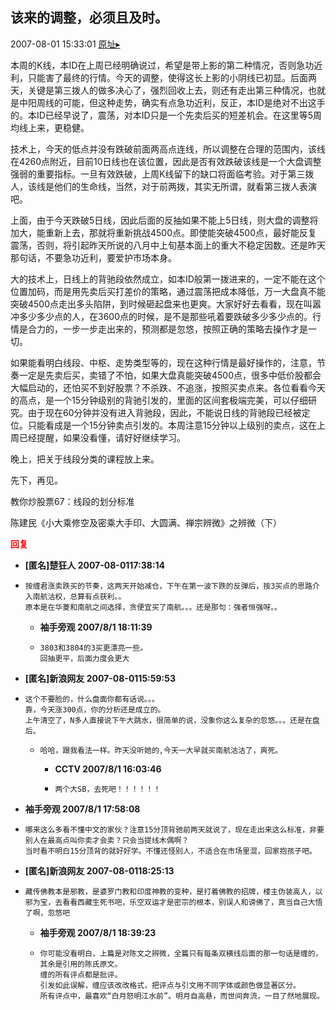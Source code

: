 ## 该来的调整，必须且及时。
2007-08-01 15:33:01
[原址▸](http://www.fxgan.com/chan_time/2007_07_12/605.htm)



 本周的K线，本ID在上周已经明确说过，希望是带上影的第二种情况，否则急功近利，只能害了最终的行情。今天的调整，使得这长上影的小阴线已初显。后面两天，关键是第三拨人的做多决心了，强烈回收上去，则还有走出第三种情况，也就是中阳周线的可能，但这种走势，确实有点急功近利，反正，本ID是绝对不出这手的。本ID已经早说了，震荡，对本ID只是一个先卖后买的短差机会。在这里等5周均线上来，更稳健。


 


 技术上，今天的低点并没有跌破前面两高点连线，所以调整在合理的范围内，该线在4260点附近，目前10日线也在该位置，因此是否有效跌破该线是一个大盘调整强弱的重要指标。一旦有效跌破，上周K线留下的缺口将面临考验。对于第三拨人，该线是他们的生命线，当然，对于前两拨，其实无所谓，就看第三拨人表演吧。


 


 上面，由于今天跌破5日线，因此后面的反抽如果不能上5日线，则大盘的调整将加大，能重新上去，那就将重新挑战4500点。即使能突破4500点，最好能反复震荡，否则，将引起昨天所说的八月中上旬基本面上的重大不稳定因数。还是昨天那句话，不要急功近利，要爱护市场本身。


 


 大的技术上，日线上的背驰段依然成立，如本ID般第一拨进来的，一定不能在这个位置加码，而是用先卖后买打差价的策略，通过震荡把成本降低，万一大盘真不能突破4500点走出多头陷阱，到时候砸起盘来也更爽。大家好好去看看，现在叫嚣冲多少多少点的人，在3600点的时候，是不是那些吼着要跌破多少多少点的。行情是合力的，一步一步走出来的，预测都是忽悠，按照正确的策略去操作才是一切。


 


 如果能看明白线段、中枢、走势类型等的，现在这种行情是最好操作的，注意，节奏一定是先卖后买，卖错了不怕，如果大盘真能突破4500点，很多中低价股都会大幅启动的，还怕买不到好股票？不杀跌、不追涨，按照买卖点来。各位看看今天的高点，是一个15分钟级别的背驰引发的，里面的区间套极端完美，可以仔细研究。由于现在60分钟并没有进入背驰段，因此，不能说日线的背驰段已经被定位。只能看成是一个15分钟卖点引发的。本周注意15分钟以上级别的卖点，这在上周已经提醒，如果没看懂，请好好继续学习。


 


 晚上，把关于线段分类的课程放上来。


 


 先下，再见。


 


 


 教你炒股票67：线段的划分标准


 


 


 
  陈建民《小大乘修空及密乘大手印、大圆满、禅宗辨微》之辨微（下）
  





<font color='red'>**回复**</font>


- **[匿名]楚狂人 2007-08-0117:38:14**
- ```
  按缠君涨卖跌买的节奏，这两天开始减仓，下午在第一波下跌的反弹后，按3买点的思路介入南航沽权，总算有点获利。。
  原本是在华菱和南航之间选择，贪便宜买了南航。。。还是那句：强者恒强呀。。
  ```
   - **袖手旁观 2007/8/1 18:11:39**
   - ```
     3803和3804的3买更漂亮一些。
     回抽更平，后面力度会更大
     ```
- **[匿名]新浪网友 2007-08-0115:59:53**
- ```
  这个不要脸的，什么盘面你都有话说。。。
  靠，今天涨300点，你的分析还是成立的。
  上午清空了，N多人直接说下午大跳水，很简单的说，没象你这么复杂的忽悠。。。还是在盘后。
  ```
   - ```
     哈哈，跟我看法一样。昨天没听她的,今天一大早就买南航沽沽了，爽死。
     ```
      - **CCTV 2007/8/1 16:03:46**
      - ```
        两个大SB，去死吧！！！！！！
        ```
- **袖手旁观 2007/8/1 17:58:08**
- ```
  哪来这么多看不懂中文的家伙？注意15分顶背驰前两天就说了，现在走出来这么标准，非要别人在最高点叫你卖才会卖？只会当提线木偶啊？
  当时看不明白15分顶背的就好好学。不懂还怪别人，不适合在市场里混，回家抱孩子吧。
  ```
- **[匿名]新浪网友 2007-08-0118:25:13**
- ```
  藏传佛教本是邪教，是婆罗门教和印度神教的变种，是打着佛教的招牌，楼主伪装高人，以邪为宝，去看看西藏生死书吧，乐空双运才是密宗的根本，别误人和谤佛了，真当自己大悟了啊，忽悠吧
  ```
   - **袖手旁观 2007/8/1 18:39:23**
   - ```
     你可能没看明白，上篇是对陈文之辨微，全篇只有每条双横线后面的那一句话是缠的，其余是引用的陈氏原文。
     缠的所有评点都是批评。
     引发如此误解，缠应该改改格式，把评点与引文用不同字体或颜色做显著区分。
     所有评点中，最喜欢“白月怒明江水前”。明月自高悬，而世间奔流，一目了然地展现。
     ```
